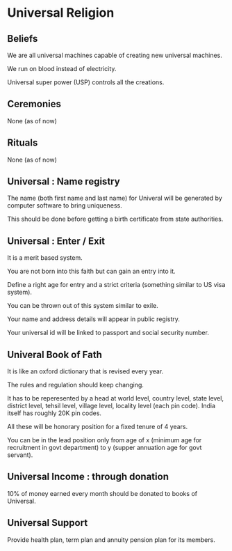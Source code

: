 # Universal Religion

## Beliefs
We are all universal machines capable of creating new universal machines.

We run on blood instead of electricity.

Universal super power (USP) controls all the creations.

## Ceremonies
None (as of now)

## Rituals
None (as of now)

## Universal : Name registry
The name (both first name and last name) for Univeral will be generated by computer software to bring uniqueness.

This should be done before getting a birth certificate from state authorities.

## Universal : Enter / Exit 
It is a merit based system.

You are not born into this faith but can gain an entry into it.

Define a right age for entry and a strict criteria (something similar to US visa system).

You can be thrown out of this system similar to exile.

Your name and address details will appear in public registry. 

Your universal id will be linked to passport and social security number.

## Univeral Book of Fath
It is like an oxford dictionary that is revised every year.

The rules and regulation should keep changing.

It has to be reperesented by a head at world level, country level, state level, district level, tehsil level, village level, locality level (each pin code). India itself has roughly 20K pin codes.

All these will be honorary position for a fixed tenure of 4 years.

You can be in the lead position only from age of x (minimum age for recruitment in govt department) to y (supper annuation age for govt servant).

## Universal Income : through donation
10% of money earned every month should be donated to books of Universal.

## Universal Support
Provide health plan, term plan and annuity pension plan for its members.

